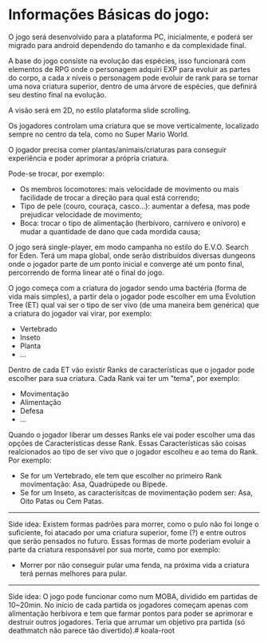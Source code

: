 # Informações Básicas do jogo: #

O jogo será desenvolvido para a plataforma PC, inicialmente, e poderá ser migrado para android dependendo do tamanho e da complexidade final.

A base do jogo consiste na evolução das espécies, isso funcionará com elementos de RPG onde o personagem adquiri EXP para evoluir as partes do corpo, a cada _x_ níveis o personagem pode evoluir de rank para se tornar uma nova criatura superior, dentro de uma árvore de espécies, que definirá seu destino final na evolução.

A visão será em 2D, no estilo plataforma slide scrolling.

Os jogadores controlam uma criatura que se move verticalmente, localizado sempre no centro da tela, como no Super Mario World.

O jogador precisa comer plantas/animais/criaturas para conseguir experiência e poder aprimorar a própria criatura.

Pode-se trocar, por exemplo:
 - Os membros locomotores: mais velocidade de movimento ou mais facilidade de trocar a direção para qual está correndo;
 - Tipo de pele (couro, couraça, casco...): aumentar a defesa, mas pode prejudicar velocidade de movimento; 
 - Boca: trocar o tipo de alimentação (herbívoro, carnívero e onívoro) e mudar a quantidade de dano que cada mordida causa;
 
O jogo será single-player, em modo campanha no estilo do E.V.O. Search for Eden. Terá um mapa global, onde serão distribuídos diversas dungeons onde o jogador parte de um ponto inicial e converge até um ponto final, percorrendo de forma linear até o final do jogo.


O jogo começa com a criatura do jogador sendo uma bactéria (forma de vida mais simples), a partir dela o jogador pode escolher em uma Evolution Tree (ET) qual vai ser o tipo de ser vivo (de uma maneira bem genérica) que a criatura do jogador vai virar, por exemplo:
 - Vertebrado
 - Inseto
 - Planta
 - ...

Dentro de cada ET vão existir Ranks de características que o jogador pode escolher para sua criatura. Cada Rank vai ter um "tema", por exemplo:    
 - Movimentação 
 - Alimentação
 - Defesa
 - ...

Quando o jogador liberar um desses Ranks ele vai poder escolher uma das opções de Características desse Rank. Essas Características são coisas realcionados ao tipo de ser vivo que o jogador escolheu e ao tema do Rank. Por exemplo:
 - Se for um Vertebrado, ele tem que escolher no primeiro Rank movimentação: Asa, Quadrúpede ou Bípede.
 - Se for um Inseto, as caracterísitcas de movimentação podem ser: Asa, Oito Patas ou Cem Patas.

----
Side idea: Existem formas padrões para morrer, como o pulo não foi longe o suficiente, foi atacado por uma criatura superior, fome (?) e entre outros que serão pensados no futuro. Essas formas de morte poderiam evoluir a parte da criatura responsável por sua morte, como por exemplo:
 - Morrer por não conseguir pular uma fenda, na próxima vida a criatura terá pernas melhores para pular.
 
----
Side idea: O jogo pode funcionar como num MOBA, dividido em partidas de 10~20min. No início de cada partida os jogadores começam apenas com alimentação herbívora e tem que farmar pontos para poder se aprimorar e destruir outros jogadores. Teria que arrumar um objetivo pra partida (só deathmatch não parece tão divertido).# koala-root
